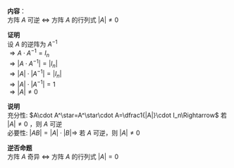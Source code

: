 **内容**：  
方阵 $A$ 可逆 $\Leftrightarrow$ 方阵 $A$ 的行列式 $|A|\neq0$  
  
**证明**  
设 $A$ 的逆阵为 $A^{-1}$  
$\Rightarrow A\cdot A^{-1}=I_n$  
$\Rightarrow|A\cdot A^{-1}|=|I_n|$  
$\Rightarrow|A|\cdot |A^{-1}|=|I_n|$  
$\Rightarrow|A|\cdot |A^{-1}|=1$  
$\Rightarrow|A|\neq0$  
  
**说明**  
充分性:  $A\cdot A^\star=A^\star\cdot A=\dfrac1{|A|}\cdot I_n\Rightarrow$ 若 $|A|\neq0$ ，则 $A$ 可逆  
必要性:  $|AB|=|A|\cdot|B|\Rightarrow$ 若 $A$ 可逆，则 $|A|\neq0$  
  
**逆否命题**  
方阵 $A$ 奇异 $\Leftrightarrow$ 方阵 $A$ 的行列式 $|A|=0$  
